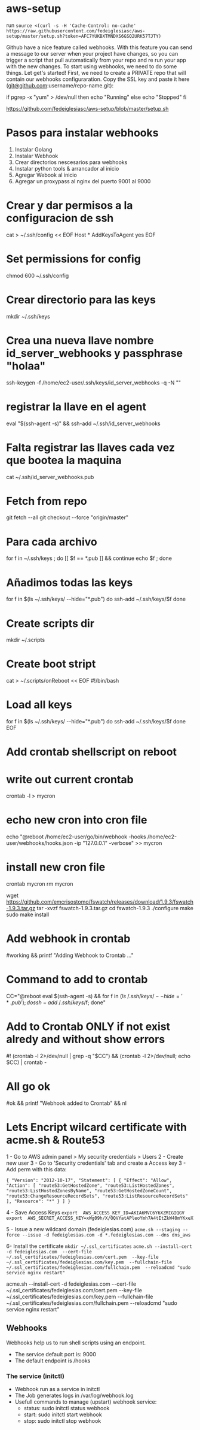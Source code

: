 # aws-setup

run `source <(curl -s -H 'Cache-Control: no-cache' https://raw.githubusercontent.com/fedeiglesiasc/aws-setup/master/setup.sh?token=AFC7YUKBXTMNDXS6GSQ2URK57TJTY)`

Github have a nice feature called webhooks. With this feature you can send a 
message to our server when your project have changes, so you can trigger a 
script that pull automatically from your repo and re run your app with the 
new changes. To start using webhooks, we need to do some things. Let get's started!
First, we need to create a PRIVATE repo that will contain our webhooks configuraration.
Copy the SSL key and paste it here (git@github.com:username/repo-name.git): 

if pgrep -x "yum" > /dev/null
then
    echo "Running"
else
    echo "Stopped"
fi



https://github.com/fedeiglesiasc/aws-setup/blob/master/setup.sh

# Pasos para instalar webhooks
  1. Instalar Golang
  2. Instalar Webhook
  3. Crear directorios nescesarios para webhooks
  4. Instalar python tools & arrancador al inicio
  5. Agregar Webook al inicio
  6. Agregar un proxypass al nginx del puerto 9001 al 9000


# Crear y dar permisos a la configuracion de ssh
cat > ~/.ssh/config << EOF
  Host *
    AddKeysToAgent yes
EOF

# Set permissions for config
chmod 600 ~/.ssh/config

# Crear directorio para las keys
mkdir ~/.ssh/keys

# Crea una nueva llave nombre id_server_webhooks y passphrase "holaa"
ssh-keygen -f /home/ec2-user/.ssh/keys/id_server_webhooks -q -N ""

# registrar la llave en el agent
eval "$(ssh-agent -s)" && ssh-add ~/.ssh/id_server_webhooks

# Falta registrar las llaves cada vez que bootea la maquina
cat ~/.ssh/id_server_webhooks.pub

# Fetch from repo
git fetch --all
git checkout --force "origin/master"

# Para cada archivo
for f in ~/.ssh/keys ; do [[ $f == *.pub ]] && continue echo $f ; done

# Añadimos todas las keys
for f in $(ls ~/.ssh/keys/ --hide="*.pub")
do
  ssh-add ~/.ssh/keys/$f
done

# Create scripts dir
mkdir ~/.scripts

# Create boot stript
cat > ~/.scripts/onReboot << EOF
  #!/bin/bash

  # Load all keys
  for f in $(ls ~/.ssh/keys/ --hide="*.pub")
  do
    ssh-add ~/.ssh/keys/$f
  done
EOF

# Add crontab shellscript on reboot
  # write out current crontab
  crontab -l > mycron
  # echo new cron into cron file
  echo "@reboot /home/ec2-user/go/bin/webhook -hooks /home/ec2-user/webhooks/hooks.json -ip "127.0.0.1" -verbose" >> mycron
  # install new cron file
  crontab mycron
  rm mycron


wget https://github.com/emcrisostomo/fswatch/releases/download/1.9.3/fswatch-1.9.3.tar.gz
tar -xvzf fswatch-1.9.3.tar.gz
cd fswatch-1.9.3
./configure
make
sudo make install 

  # Add webhook in crontab
  #working && printf "Adding Webhook to Crontab ..."
  # Command to add to crontab
  CC="@reboot eval \$(ssh-agent -s) && for f in $(ls ~/.ssh/keys/ --hide='*.pub'); do ssh-add ~/.ssh/keys/$f; done"
  # Add to Crontab ONLY if not exist alredy and without show errors
  #! (crontab -l 2>/dev/null | grep -q "$CC") && (crontab -l 2>/dev/null; echo $CC) | crontab -
  # All go ok
  #ok && printf "Webhook added to Crontab" && nl


# Lets Encript wilcard certificate with acme.sh & Route53
 1 - Go to AWS admin panel > My security credentials > Users
 2 - Create new user
 3 - Go to 'Security credentials' tab and create a Access key
 3 - Add perm with this data: 

`{
      "Version": "2012-10-17",
      "Statement": [
          {
              "Effect": "Allow",
              "Action": [
                  "route53:GetHostedZone",
                  "route53:ListHostedZones",
                  "route53:ListHostedZonesByName",
                  "route53:GetHostedZoneCount",
                  "route53:ChangeResourceRecordSets",
                  "route53:ListResourceRecordSets"
              ],
              "Resource": "*"
          }
      ]
  }`

  4 - Save Access Keys 
  `export  AWS_ACCESS_KEY_ID=AKIA6MVC6Y6XZMIGIQGV
  export  AWS_SECRET_ACCESS_KEY=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`

  5 - Issue a new wildcard domain (fedeiglesias.com)
  `acme.sh --staging --force --issue -d fedeiglesias.com -d *.fedeiglesias.com --dns dns_aws`

  6- Install the certificate
  `mkdir ~/.ssl_certificates`
  `acme.sh --install-cert 
    -d fedeiglesias.com 
    --cert-file ~/.ssl_certificates/fedeiglesias.com/cert.pem 
    --key-file ~/.ssl_certificates/fedeiglesias.com/key.pem 
    --fullchain-file ~/.ssl_certificates/fedeiglesias.com/fullchain.pem 
    --reloadcmd "sudo service nginx restart"`



acme.sh --install-cert -d fedeiglesias.com --cert-file ~/.ssl_certificates/fedeiglesias.com/cert.pem --key-file ~/.ssl_certificates/fedeiglesias.com/key.pem --fullchain-file ~/.ssl_certificates/fedeiglesias.com/fullchain.pem --reloadcmd "sudo service nginx restart"





## Webhooks

Webhooks help us to run shell scripts using an endpoint.
* The service default port is: 9000
* The default endpoint is /hooks

### The service (initctl)
 * Webhook run as a service in initctl
 * The Job generates logs in /var/log/webhook.log
 * Usefull commands to manage (upstart) webhook service: 
   - status: sudo initctl status webhook
   - start: sudo initctl start webhook
   - stop: sudo initctl stop webhook